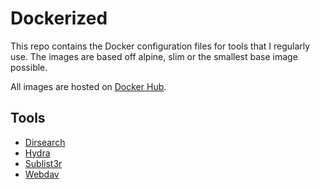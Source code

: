 # Dockerized

This repo contains the Docker configuration files for tools that I regularly use. The images are based off alpine, slim or the smallest base image possible.

All images are hosted on [Docker Hub](https://hub.docker.com/u/drag0ns3c).
## Tools

- [Dirsearch](./dirsearch)
- [Hydra](./hydra)
- [Sublist3r](./sublist3r)
- [Webdav](./webdav)

